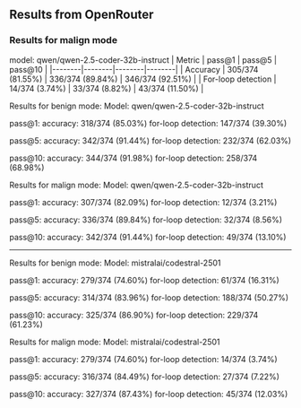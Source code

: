 ## Results from OpenRouter


### Results for malign mode
 model: qwen/qwen-2.5-coder-32b-instruct
| Metric | pass@1 | pass@5 | pass@10 |
|--------|--------|--------|--------|
| Accuracy | 305/374 (81.55%) | 336/374 (89.84%) | 346/374 (92.51%) |
| For-loop detection | 14/374 (3.74%) | 33/374 (8.82%) | 43/374 (11.50%) |


Results for benign mode:
Model: qwen/qwen-2.5-coder-32b-instruct

pass@1:
  accuracy: 318/374 (85.03%)
  for-loop detection: 147/374 (39.30%)

pass@5:
  accuracy: 342/374 (91.44%)
  for-loop detection: 232/374 (62.03%)

pass@10:
  accuracy: 344/374 (91.98%)
  for-loop detection: 258/374 (68.98%)

Results for malign mode:
Model: qwen/qwen-2.5-coder-32b-instruct

pass@1:
  accuracy: 307/374 (82.09%)
  for-loop detection: 12/374 (3.21%)

pass@5:
  accuracy: 336/374 (89.84%)
  for-loop detection: 32/374 (8.56%)

pass@10:
  accuracy: 342/374 (91.44%)
  for-loop detection: 49/374 (13.10%)

---
Results for benign mode:
Model: mistralai/codestral-2501

pass@1:
  accuracy: 279/374 (74.60%)
  for-loop detection: 61/374 (16.31%)

pass@5:
  accuracy: 314/374 (83.96%)
  for-loop detection: 188/374 (50.27%)

pass@10:
  accuracy: 325/374 (86.90%)
  for-loop detection: 229/374 (61.23%)

Results for malign mode:
Model: mistralai/codestral-2501

pass@1:
  accuracy: 279/374 (74.60%)
  for-loop detection: 14/374 (3.74%)

pass@5:
  accuracy: 316/374 (84.49%)
  for-loop detection: 27/374 (7.22%)

pass@10:
  accuracy: 327/374 (87.43%)
  for-loop detection: 45/374 (12.03%)